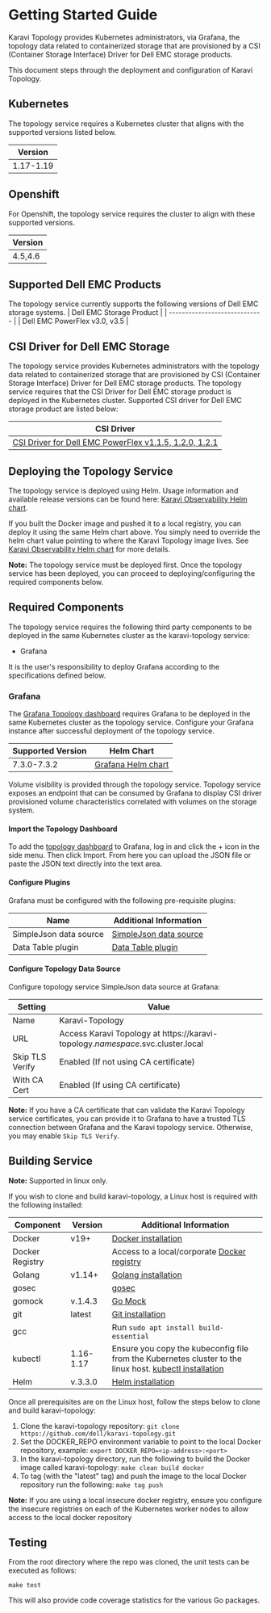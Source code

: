 <!--
Copyright (c) 2020 Dell Inc., or its subsidiaries. All Rights Reserved.

Licensed under the Apache License, Version 2.0 (the "License");
you may not use this file except in compliance with the License.
You may obtain a copy of the License at

    http://www.apache.org/licenses/LICENSE-2.0
-->

# Getting Started Guide

Karavi Topology provides Kubernetes administrators, via Grafana, the topology data related to containerized storage that are provisioned by a CSI (Container Storage Interface) Driver for Dell EMC storage products.

This document steps through the deployment and configuration of Karavi Topology.

## Kubernetes

The topology service requires a Kubernetes cluster that aligns with the supported versions listed below.

| Version   |
| --------- |
| 1.17-1.19 |

## Openshift

For Openshift, the topology service requires the cluster to align with these supported versions.

| Version |
| ------- |
| 4.5,4.6 |

## Supported Dell EMC Products

The topology service currently supports the following versions of Dell EMC storage systems.
| Dell EMC Storage Product      |
| ----------------------------- |
| Dell EMC PowerFlex v3.0, v3.5 |

## CSI Driver for Dell EMC Storage

The topology service provides Kubernetes administrators with the topology data related to containerized storage that are provisioned by CSI (Container Storage Interface) Driver for Dell EMC storage products. The topology service requires that the CSI Driver for Dell EMC storage product is deployed in the Kubernetes cluster. Supported CSI driver for Dell EMC storage product are listed below:

| CSI Driver |
| ---------- |
| [CSI Driver for Dell EMC PowerFlex v1.1.5, 1.2.0, 1.2.1](https://github.com/dell/csi-vxflexos) |

## Deploying the Topology Service

The topology service is deployed using Helm.  Usage information and available release versions can be found here: [Karavi Observability Helm chart](https://github.com/dell/helm-charts/tree/main/charts/karavi-observability).

If you built the Docker image and pushed it to a local registry, you can deploy it using the same Helm chart above.  You simply need to override the helm chart value pointing to where the Karavi Topology image lives.  See [Karavi Observability Helm chart](https://github.com/dell/helm-charts/tree/main/charts/karavi-observability) for more details.

__Note:__ The topology service must be deployed first. Once the topology service has been deployed, you can proceed to deploying/configuring the required components below.

## Required Components

The topology service requires the following third party components to be deployed in the same Kubernetes cluster as the karavi-topology service:

* Grafana

It is the user's responsibility to deploy Grafana according to the specifications defined below.

### Grafana

The [Grafana Topology dashboard](../grafana/dashboards) requires Grafana to be deployed in the same Kubernetes cluster as the topology service.
Configure your Grafana instance after successful deployment of the topology service.

| Supported Version | Helm Chart                                                |
| ----------------- | --------------------------------------------------------- |
| 7.3.0-7.3.2       | [Grafana Helm chart](https://github.com/grafana/helm-charts/tree/main/charts/grafana) |

Volume visibility is provided through the topology service.  Topology service exposes an endpoint that can be consumed by Grafana to display CSI driver provisioned volume characteristics correlated with volumes on the storage system.

#### Import the Topology Dashboard

To add the [topology dashboard](../grafana/dashboards) to Grafana, log in and click the + icon in the side menu. Then click Import. From here you can upload the JSON file or paste the JSON text directly into the text area.

#### Configure Plugins

Grafana must be configured with the following pre-requisite plugins:

| Name                   | Additional Information                                                     |
| ---------------------- | -------------------------------------------------------------------------- |
| SimpleJson data source | [SimpleJson data source](https://grafana.com/grafana/plugins/grafana-simple-json-datasource)                 |
| Data Table plugin      | [Data Table plugin](https://grafana.com/grafana/plugins/briangann-datatable-panel/installation) |

#### Configure Topology Data Source

Configure topology service SimpleJson data source at Grafana:

| Setting             | Value                             |
| ------------------- | --------------------------------- |
| Name                | Karavi-Topology |
| URL                 | Access Karavi Topology at https://karavi-topology.*namespace*.svc.cluster.local |
| Skip TLS Verify     | Enabled (If not using CA certificate) |
| With CA Cert        | Enabled (If using CA certificate) |

__Note:__ If you have a CA certificate that can validate the Karavi Topology service certificates, you can provide it to Grafana to have a trusted TLS connection between Grafana and the Karavi topology service. Otherwise, you may enable `Skip TLS Verify`.

## Building Service

__Note:__ Supported in linux only.

If you wish to clone and build karavi-topology, a Linux host is required with the following installed:

| Component       | Version   | Additional Information                                                                                                                     |
| --------------- | --------- | ------------------------------------------------------------------------------------------------------------------------------------------ |
| Docker          | v19+      | [Docker installation](https://docs.docker.com/engine/install/)                                                                                                    |
| Docker Registry |           | Access to a local/corporate [Docker registry](https://docs.docker.com/registry/)                                                           |
| Golang          | v1.14+    | [Golang installation](https://github.com/travis-ci/gimme)                                                                                                         |
| gosec           |           | [gosec](https://github.com/securego/gosec)                                                                                                          |
| gomock          | v.1.4.3   | [Go Mock](https://github.com/golang/mock)                                                                                                             |
| git             | latest    | [Git installation](https://git-scm.com/book/en/v2/Getting-Started-Installing-Git)                                                                              |
| gcc             |           | Run ```sudo apt install build-essential```                                                                                                 |
| kubectl         | 1.16-1.17 | Ensure you copy the kubeconfig file from the Kubernetes cluster to the linux host. [kubectl installation](https://kubernetes.io/docs/tasks/tools/install-kubectl/) |
| Helm            | v.3.3.0   | [Helm installation](https://helm.sh/docs/intro/install/)                                                                                                        |

Once all prerequisites are on the Linux host, follow the steps below to clone and build karavi-topology:

1. Clone the karavi-topology repository: `git clone https://github.com/dell/karavi-topology.git`
1. Set the DOCKER_REPO environment variable to point to the local Docker repository, example: `export DOCKER_REPO=<ip-address>:<port>`
1. In the karavi-topology directory, run the following to build the Docker image called karavi-topology: `make clean build docker`
1. To tag (with the "latest" tag) and push the image to the local Docker repository run the following: `make tag push`

__Note:__ If you are using a local insecure docker registry, ensure you configure the insecure registries on each of the Kubernetes worker nodes to allow access to the local docker repository

## Testing

From the root directory where the repo was cloned, the unit tests can be executed as follows:

```console
make test
```

This will also provide code coverage statistics for the various Go packages.
